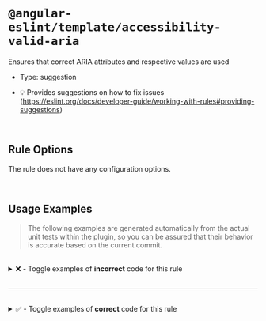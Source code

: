 <!--

  DO NOT EDIT.

  This markdown file was autogenerated using a mixture of the following files as the source of truth for its data:
  - ../../src/rules/accessibility-valid-aria.ts
  - ../../tests/rules/accessibility-valid-aria/cases.ts

  In order to update this file, it is therefore those files which need to be updated, as well as potentially the generator script:
  - ../../../../tools/scripts/generate-rule-docs.ts

-->

<br>

# `@angular-eslint/template/accessibility-valid-aria`

Ensures that correct ARIA attributes and respective values are used

- Type: suggestion

- 💡 Provides suggestions on how to fix issues (https://eslint.org/docs/developer-guide/working-with-rules#providing-suggestions)

<br>

## Rule Options

The rule does not have any configuration options.

<br>

## Usage Examples

> The following examples are generated automatically from the actual unit tests within the plugin, so you can be assured that their behavior is accurate based on the current commit.

<br>

<details>
<summary>❌ - Toggle examples of <strong>incorrect</strong> code for this rule</summary>

<br>

#### Default Config

```json
{
  "rules": {
    "@angular-eslint/template/accessibility-valid-aria": [
      "error"
    ]
  }
}
```

<br>

#### ❌ Invalid Code

```html
<div aria-roledescriptio="text">Text</div>
     ~~~~~~~~~~~~~~~~~~~~~~~~~~
<input [aria-labelby]="label">
       ~~~~~~~~~~~~~~~~~~~~~~
<input [attr.aria-requiredIf]="required">
       ~~~~~~~~~~~~~~~~~~~~~~~~~~~~~~~~~
```

<br>

---

<br>

#### Default Config

```json
{
  "rules": {
    "@angular-eslint/template/accessibility-valid-aria": [
      "error"
    ]
  }
}
```

<br>

#### ❌ Invalid Code

```html
<div aria-expanded="notABoolean">notABoolean</div>
     ~~~~~~~~~~~~~~~~~~~~~~~~~~~
<div aria-haspopup="notAToken">notAToken</div>
     ~~~~~~~~~~~~~~~~~~~~~~~~~
<input [attr.aria-rowcount]="{ a: 2 }">notAnInteger
       ~~~~~~~~~~~~~~~~~~~~~~~~~~~~~~~
<div aria-relevant="notATokenList">notATokenList</div>
     ~~~~~~~~~~~~~~~~~~~~~~~~~~~~~
<div aria-checked="notATristate">notATristate</div>
     ~~~~~~~~~~~~~~~~~~~~~~~~~~~
<div role="slider" [attr.aria-valuemin]="[1, 2]">notANumber</div>
                   ~~~~~~~~~~~~~~~~~~~~~~~~~~~~~
<input [attr.aria-placeholder]="4">notAPlaceholder
       ~~~~~~~~~~~~~~~~~~~~~~~~~~~
```

</details>

<br>

---

<br>

<details>
<summary>✅ - Toggle examples of <strong>correct</strong> code for this rule</summary>

<br>

#### Default Config

```json
{
  "rules": {
    "@angular-eslint/template/accessibility-valid-aria": [
      "error"
    ]
  }
}
```

<br>

#### ✅ Valid Code

```html
<input aria-labelledby="Text">
```

<br>

---

<br>

#### Default Config

```json
{
  "rules": {
    "@angular-eslint/template/accessibility-valid-aria": [
      "error"
    ]
  }
}
```

<br>

#### ✅ Valid Code

```html
<div ariaselected="0"></div>
```

<br>

---

<br>

#### Default Config

```json
{
  "rules": {
    "@angular-eslint/template/accessibility-valid-aria": [
      "error"
    ]
  }
}
```

<br>

#### ✅ Valid Code

```html
<textarea [attr.aria-readonly]="readonly"></textarea>
```

<br>

---

<br>

#### Default Config

```json
{
  "rules": {
    "@angular-eslint/template/accessibility-valid-aria": [
      "error"
    ]
  }
}
```

<br>

#### ✅ Valid Code

```html
<button [variant]="variant">Text</button>
```

<br>

---

<br>

#### Default Config

```json
{
  "rules": {
    "@angular-eslint/template/accessibility-valid-aria": [
      "error"
    ]
  }
}
```

<br>

#### ✅ Valid Code

```html
<div aria-expanded="true">aria-expanded</div>
```

<br>

---

<br>

#### Default Config

```json
{
  "rules": {
    "@angular-eslint/template/accessibility-valid-aria": [
      "error"
    ]
  }
}
```

<br>

#### ✅ Valid Code

```html
<div aria-haspopup="menu">aria-haspopup</div>
```

<br>

---

<br>

#### Default Config

```json
{
  "rules": {
    "@angular-eslint/template/accessibility-valid-aria": [
      "error"
    ]
  }
}
```

<br>

#### ✅ Valid Code

```html
<div [attr.aria-pressed]="undefined">aria-pressed</div>
```

<br>

---

<br>

#### Default Config

```json
{
  "rules": {
    "@angular-eslint/template/accessibility-valid-aria": [
      "error"
    ]
  }
}
```

<br>

#### ✅ Valid Code

```html
<input [attr.aria-rowcount]="2">
```

<br>

---

<br>

#### Default Config

```json
{
  "rules": {
    "@angular-eslint/template/accessibility-valid-aria": [
      "error"
    ]
  }
}
```

<br>

#### ✅ Valid Code

```html
<div aria-relevant="additions">additions</div>
```

<br>

---

<br>

#### Default Config

```json
{
  "rules": {
    "@angular-eslint/template/accessibility-valid-aria": [
      "error"
    ]
  }
}
```

<br>

#### ✅ Valid Code

```html
<div aria-checked="false">checked</div>
```

<br>

---

<br>

#### Default Config

```json
{
  "rules": {
    "@angular-eslint/template/accessibility-valid-aria": [
      "error"
    ]
  }
}
```

<br>

#### ✅ Valid Code

```html
<div role="slider" [aria-valuemin]="1"></div>
```

<br>

---

<br>

#### Default Config

```json
{
  "rules": {
    "@angular-eslint/template/accessibility-valid-aria": [
      "error"
    ]
  }
}
```

<br>

#### ✅ Valid Code

```html
<div aria-="text">Text</div>
```

<br>

---

<br>

#### Default Config

```json
{
  "rules": {
    "@angular-eslint/template/accessibility-valid-aria": [
      "error"
    ]
  }
}
```

<br>

#### ✅ Valid Code

```html
<input
  aria-placeholder="Placeholder"
  aria-orientation="undefined"
  [attr.aria-checked]="test && isChecked"
  [attr.aria-hidden]="'abc' | appAria"
  [attr.aria-invalid]="hasError ? 'grammar' : 'spelling'"
  [attr.aria-label]="inputSchema!.label"
  [attr.aria-live]="inputSchema['live']"
  [attr.aria-required]="inputSchema?.isRequired">
```

<br>

---

<br>

#### Default Config

```json
{
  "rules": {
    "@angular-eslint/template/accessibility-valid-aria": [
      "error"
    ]
  }
}
```

<br>

#### ✅ Valid Code

```html
<app-custom aria-x="text">Text</app-custom>
```

<br>

---

<br>

#### Default Config

```json
{
  "rules": {
    "@angular-eslint/template/accessibility-valid-aria": [
      "error"
    ]
  }
}
```

<br>

#### ✅ Valid Code

```html
<app-test aria-expanded="notABoolean"></app-test>
```

</details>

<br>
